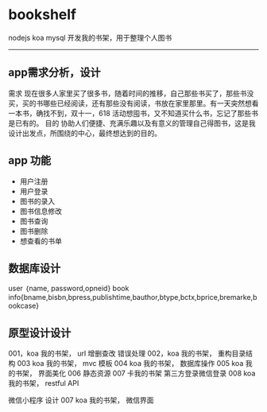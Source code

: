 # bookshelf
nodejs  koa mysql 开发我的书架，用于整理个人图书
***
## app需求分析，设计
需求 现在很多人家里买了很多书，随着时间的推移，自己那些书买了，那些书没买，买的书哪些已经阅读，还有那些没有阅读，书放在家里那里。有一天突然想看一本书，确找不到，双十一，618 活动想囤书，又不知道买什么书，忘记了那些书是已有的。
目的 协助人们便捷、充满乐趣以及有意义的管理自己得图书，这是我设计出发点，所围绕的中心，最终想达到的目的。
## app 功能
- 用户注册
- 用户登录
- 图书的录入
- 图书信息修改
- 图书查询
- 图书删除
- 想查看的书单
## 数据库设计
user ｛name,  password,opneid}
book info{bname,bisbn,bpress,publishtime,bauthor,btype,bctx,bprice,bremarke,bookcase}
## 原型设计设计

001，koa 我的书架， url 增删查改 
错误处理
002，koa 我的书架， 重构目录结构
003   koa 我的书架， mvc 模板
004   koa 我的书架， 数据库操作
005   koa 我的书架，  界面美化
006  静态资源
007   卡我的书架 第三方登录微信登录
008  koa我的书架，   restful API

微信小程序 设计
007   koa 我的书架，  微信界面
